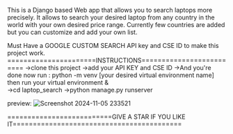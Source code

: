 
This is a Django based Web app that allows you to search laptops more precisely.
It allows to search your desired laptop from any country in the world with your own desired price range.
Currently few countries are added but you can customize and add your own list.

Must Have a GOOGLE CUSTOM SEARCH API key and CSE ID to make this project work.
======================INSTRUCTIONS=========================
->clone this project 
->add your API KEY and CSE ID
->And you're done now run : python -m venv [your desired virtual environment name]
                          then run your virtual environment 
                                    &  
                            ->cd laptop_search 
                            ->python manage.py runserver

preview:
![Screenshot 2024-11-05 233521](https://github.com/user-attachments/assets/b9318298-d806-4921-9dcc-153d858bd7b7)

==========================GIVE A STAR IF YOU LIKE IT==========================================
